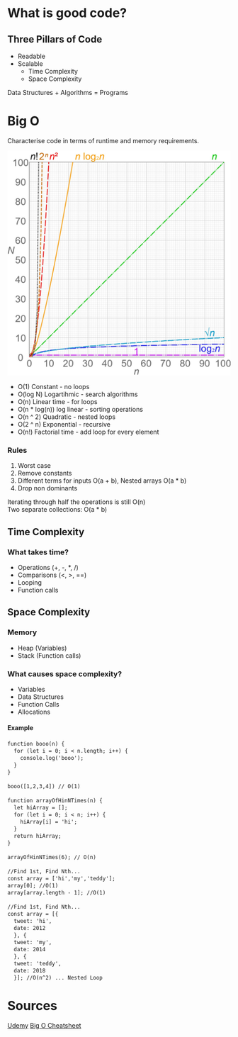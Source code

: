 
# What is good code?

## Three Pillars of Code

* Readable
* Scalable
    * Time Complexity
    * Space Complexity
  
Data Structures + Algorithms = Programs  

# Big O

Characterise code in terms of runtime and memory requirements.

![Big O Chart](../_img/big0_chart_wikipedia.jpg)

* O(1) Constant - no loops
* O(log N) Logartihmic - search algorithms
* O(n) Linear time - for loops
* O(n * log(n)) log linear - sorting operations
* O(n ^ 2) Quadratic - nested loops
* O(2 ^ n) Exponential - recursive
* O(n!) Factorial time - add loop for every element

### Rules

1. Worst case
2. Remove constants
3. Different terms for inputs O(a + b), Nested arrays O(a * b)
4. Drop non dominants

Iterating through half the operations is still O(n)  
Two separate collections: O(a * b)

## Time Complexity

### What takes time?

* Operations (+, -, *, /)
* Comparisons (<, >, ==)
* Looping
* Function calls  
  
## Space Complexity

### Memory
* Heap (Variables)
* Stack (Function calls)
  
### What causes space complexity?

* Variables
* Data Structures
* Function Calls
* Allocations
  
#### Example
  
    function booo(n) {
      for (let i = 0; i < n.length; i++) {
        console.log('booo');
      }
    }
    
    booo([1,2,3,4]) // O(1)
    
    function arrayOfHinNTimes(n) {
      let hiArray = [];
      for (let i = 0; i < n; i++) {
        hiArray[i] = 'hi';
      }
      return hiArray;
    }
    
    arrayOfHinNTimes(6); // O(n)
    
    //Find 1st, Find Nth...
    const array = ['hi','my','teddy'];
    array[0]; //O(1)
    array[array.length - 1]; //O(1)
    
    //Find 1st, Find Nth...
    const array = [{
      tweet: 'hi',
      date: 2012
      }, {
      tweet: 'my',
      date: 2014
      }, {
      tweet: 'teddy',
      date: 2018
      }]; //O(n^2) ... Nested Loop

# Sources

[Udemy]('https://www.udemy.com/course/master-the-coding-interview-data-structures-algorithms/')
[Big O Cheatsheet]('https://www.bigocheatsheet.com/')
